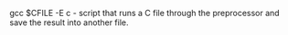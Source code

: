 gcc $CFILE -E c - script that runs a C file through the preprocessor and save the result into another file.
